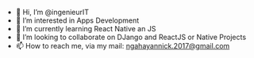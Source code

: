 - 👋 Hi, I’m @ingenieurIT
- 👀 I’m interested in Apps Development
- 🌱 I’m currently learning React Native an JS
- 💞️ I’m looking to collaborate on DJango and ReactJS or Native Projects
- 📫 How to reach me, via my mail: ngahayannick.2017@gmail.com

<!---
ingenieurIT/ingenieurIT is a ✨ special ✨ repository because its `README.md` (this file) appears on your GitHub profile.
You can click the Preview link to take a look at your changes.
--->
